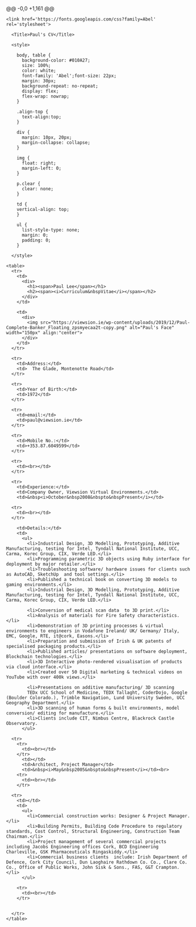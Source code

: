 @@ -0,0 +1,161 @@
<!DOCTYPE Html>
<html>
  <head>

    <link href='https://fonts.googleapis.com/css?family=Abel' rel='stylesheet'>

      <Title>Paul's CV</Title>

      <style>

        body, table {
          background-color: #010A27;
          size: 100%;
          color: white;
          font-family: 'Abel';font-size: 22px;
          margin: 30px;
          background-repeat: no-repeat;
          display: flex;
          flex-wrap: nowrap;
        }

        .align-top {
          text-align:top;
        }

        div {
          margin: 10px, 20px;
          margin-collapse: collapse;
        }

        img {
          float: right;
          margin-left: 0;
        }

        p.clear {
          clear: none;
        }

        td {
        vertical-align: top;
        }

        ul {
          list-style-type: none;
          margin: 0;
          padding: 0;
        }

      </style>

  </head>

  <body>

    <table>
      <tr>
        <td>
          <div>
            <h1><span>Paul Lee</span></h1>
            <h2><span><i>Curriculum&nbspVitae</i></span></h2>
          </div>
        </td>

        <td>
          <div>
            <img src="https://viewsion.ie/wp-content/uploads/2019/12/Paul-Complete-Banker_Floating_zpsmyecaa2t-copy.png" alt="Paul's Face" width="150px" align:"center">
          </div>
        </td>
      </tr>

      <tr>
        <td>Address:</td>
        <td>  The Glade, Montenotte Road</td>
      </tr>

      <tr>
        <td>Year of Birth:</td>
        <td>1972</td>
      </tr>

      <tr>
        <td>email:</td>
        <td>paul@viewsion.ie</td>
      </tr>

      <tr>
        <td>Mobile No.:</td>
        <td>+353.87.6049599</td>
      </tr>

      <tr>
        <td><br></td>
      </tr>

      <tr>
        <td>Experience:</td>
        <td>Company Owner, Viewsion Virtual Environments.</td>
        <td>&nbsp<i>October&nbsp2008&nbspto&nbspPresent</i></td>

      <tr>
        <td><br></td>
      </tr>

        <td>Details:</td>
        <td>
          <ul>
            <li>Industrial Design, 3D Modelling, Prototyping, Additive Manufacturing, testing for Intel, Tyndall National Institute, UCC, Carma, Korec Group, CIX, Verde LED.</li>
            <li>Programming parametric 3D objects using Ruby interface for deployment by major retailer.</li>
            <li>Troubleshooting software/ hardware issues for clients such as AutoCAD, SketchUp  and tool settings.</li>
            <li>Published a technical book on converting 3D models to gaming environments.</li>
            <li>Industrial Design, 3D Modelling, Prototyping, Additive Manufacturing, testing for Intel, Tyndall National Institute, UCC, Carma, Korec Group, CIX, Verde LED.</li>

            <li>Conversion of medical scan data  to 3D print.</li>
            <li>Analysis of materials for Fire Safety characteristics.</li>
            <li>Demonstration of 3D printing processes & virtual environments to engineers in Vodafone Ireland/ UK/ Germany/ Italy, EMC, Google, RTE, it@cork, Easons.</li>
            <li>Preparation and submission of Irish & UK patents of specialised packaging products.</li>
            <li>Published articles/ presentations on software deployment, Blockchain technologies.</li>
            <li>3D Interactive photo-rendered visualisation of products via cloud interface.</li>
            <li>Created over 50 Digital marketing & technical videos on YouTube with over 400k views.</li>

            <li>Presentations on additive manufacturing/ 3D scanning
            TEDx UCC School of Medicine, TEDX Tallaght, CoderDojo, Google (Boulder Colorado.), Trimble Navigation, Lund University Sweden, UCC Geography Department.</li>
            <li>3D scanning of human forms & built environments, model conversion/ editing for manufacture.</li>
            <li>Clients include CIT, Nimbus Centre, Blackrock Castle Observatory.
          </ul>

      <tr>
        <tr>
          <td><br></td>
        </tr>
          <td></td>
          <td>Architect, Project Manager</td>
          <td>&nbsp<i>May&nbsp2005&nbspto&nbspPresent</i></td><br>
        <tr>
          <td><br></td>
        </tr>

      <tr>
        <td></td>
        <td>
          <ul>
            <li>Commercial construction works: Designer & Project Manager.</li>
            <li>Building Permits, Building Code Procedure to regulatory standards, Cost Control, Structural Engineering, Construction Team Chairman.</li>
            <li>Project management of several commercial projects including Jacobs Engineering offices Cork, BCD Engineering Charleville, GSK Pharmaceuticals Ringaskiddy.</li>
            <li>Commercial business clients  include: Irish Department of Defence, Cork City Council, Dun Laoghaire Rathdown Co. Co., Clare Co. Co., Office of Public Works, John Sisk & Sons., FAS, G&T Crampton.</li>
          </ul>

        <tr>
          <td><br></td>
        </tr>


      </tr>
    </table>




  </body>
</html>
